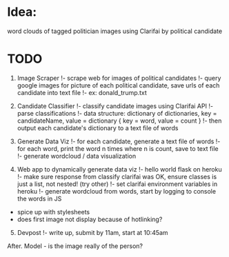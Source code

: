 # Idea: 
word clouds of tagged politician images using Clarifai by political candidate

# TODO

1. Image Scraper
  !- scrape web for images of political candidates
  !- query google images for picture of each political candidate, save urls of each candidate into text file
  !- ex: donald_trump.txt


2. Candidate Classifier
  !- classify candidate images using Clarifai API
  !- parse classifications
  !- data structure: dictionary of dictionaries, key = candidateName, value = dictionary { key = word, value = count }
  !- then output each candidate's dictionary to a text file of words


3. Generate Data Viz
  !- for each candidate, generate a text file of words
  !- for each word, print the word n times where n is count, save to text file
  !- generate wordcloud / data visualization


4. Web app to dynamically generate data viz
  !- hello world flask on heroku
  !- make sure response from classify clarifai was OK, ensure classes is just a list, not nested! (try other)
  !- set clarifai environment variables in heroku
  !- generate wordcloud from words, start by logging to console the words in JS
  - spice up with stylesheets
  - does first image not display because of hotlinking?


5. Devpost
  !- write up, submit by 11am, start at 10:45am


After. Model
    - is the image really of the person?